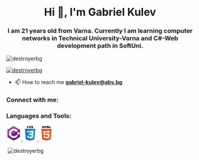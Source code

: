 <h1 align="center">Hi 👋, I'm Gabriel Kulev</h1>
<h3 align="center">I am 21 years old from Varna. Currently I am learning computer networks in Technical University-Varna and C#-Web development path in SoftUni.</h3>

<p align="left"> <img src="https://komarev.com/ghpvc/?username=destroyerbg&label=Profile%20views&color=0e75b6&style=flat" alt="destroyerbg" /> </p>

<p align="left"> <a href="https://github.com/ryo-ma/github-profile-trophy"><img src="https://github-profile-trophy.vercel.app/?username=destroyerbg" alt="destroyerbg" /></a> </p>

- 📫 How to reach me **gabriel-kulev@abv.bg**

<h3 align="left">Connect with me:</h3>
<p align="left">
</p>

<h3 align="left">Languages and Tools:</h3>
<p align="left"> <a href="https://www.w3schools.com/cs/" target="_blank" rel="noreferrer"> <img src="https://raw.githubusercontent.com/devicons/devicon/master/icons/csharp/csharp-original.svg" alt="csharp" width="40" height="40"/> </a> <a href="https://www.w3schools.com/css/" target="_blank" rel="noreferrer"> <img src="https://raw.githubusercontent.com/devicons/devicon/master/icons/css3/css3-original-wordmark.svg" alt="css3" width="40" height="40"/> </a> <a href="https://www.w3.org/html/" target="_blank" rel="noreferrer"> <img src="https://raw.githubusercontent.com/devicons/devicon/master/icons/html5/html5-original-wordmark.svg" alt="html5" width="40" height="40"/> </a> </p>

<p>&nbsp;<img align="center" src="https://github-readme-stats.vercel.app/api?username=destroyerbg&show_icons=true&locale=en" alt="destroyerbg" /></p>
